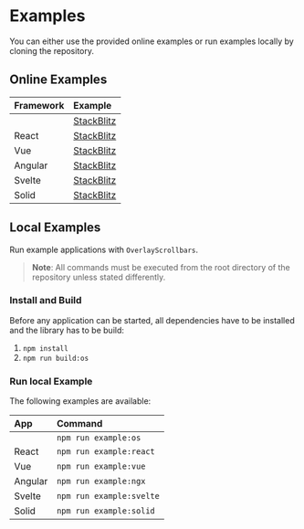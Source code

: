 # Examples

You can either use the provided online examples or run examples locally by cloning the repository.

## Online Examples

| Framework  | Example |
| :--- | :--- |
|   | [StackBlitz](https://stackblitz.com/edit/overlayscrollbars) |
| React | [StackBlitz](https://stackblitz.com/edit/overlayscrollbars-react) |
| Vue | [StackBlitz](https://stackblitz.com/edit/overlayscrollbars-vue) |
| Angular | [StackBlitz](https://stackblitz.com/edit/overlayscrollbars-ngx) |
| Svelte | [StackBlitz](https://stackblitz.com/edit/overlayscrollbars-svelte) |
| Solid | [StackBlitz](https://stackblitz.com/edit/overlayscrollbars-solid) |

## Local Examples

Run example applications with `OverlayScrollbars`.  

> __Note__: All commands must be executed from the root directory of the repository unless stated differently. 

### Install and Build

Before any application can be started, all dependencies have to be installed and the library has to be build:

1. `npm install`
2. `npm run build:os`

### Run local Example

The following examples are available:

| App  | Command |
| :--- | :--- |
|   | `npm run example:os` |
| React | `npm run example:react` |
| Vue | `npm run example:vue` |
| Angular | `npm run example:ngx` |
| Svelte | `npm run example:svelte` |
| Solid | `npm run example:solid` |

